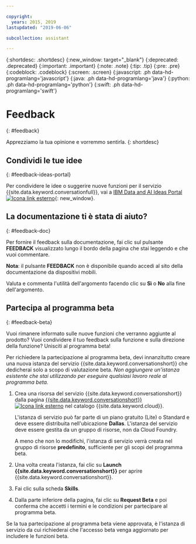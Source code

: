 ```yaml
---

copyright:
  years: 2015, 2019
lastupdated: "2019-06-06"

subcollection: assistant

---
```


{:shortdesc: .shortdesc}
{:new_window: target="_blank"}
{:deprecated: .deprecated}
{:important: .important}
{:note: .note}
{:tip: .tip}
{:pre: .pre}
{:codeblock: .codeblock}
{:screen: .screen}
{:javascript: .ph data-hd-programlang='javascript'}
{:java: .ph data-hd-programlang='java'}
{:python: .ph data-hd-programlang='python'}
{:swift: .ph data-hd-programlang='swift'}

# Feedback
{: #feedback}

Apprezziamo la tua opinione e vorremmo sentirla.
{: shortdesc}

## Condividi le tue idee
{: #feedback-ideas-portal}

Per condividere le idee o suggerire nuove funzioni per il servizio {{site.data.keyword.conversationfull}}, vai a [IBM Data and AI Ideas Portal ![Icona link esterno](../../icons/launch-glyph.svg "Icona link esterno")](https://ibm-data-and-ai.ideas.aha.io/?project=ASSISTANT){: new_window}.

## La documentazione ti è stata di aiuto?
{: #feedback-doc}

Per fornire il feedback sulla documentazione, fai clic sul pulsante **FEEDBACK** visualizzato lungo il bordo della pagina che stai leggendo e che vuoi commentare.

  **Nota**: il pulsante **FEEDBACK** non è disponibile quando accedi al sito della documentazione da dispositivi mobili.

Valuta e commenta l'utilità dell'argomento facendo clic su **Sì** o **No** alla fine dell'argomento.

## Partecipa al programma beta
{: #feedback-beta}

Vuoi rimanere informato sulle nuove funzioni che verranno aggiunte al prodotto? Vuoi condividere il tuo feedback sulla funzione e sulla direzione della funzione? Unisciti al programma beta!

Per richiedere la partecipazione al programma beta, devi innanzitutto creare una nuova istanza del servizio {{site.data.keyword.conversationshort}} che dedicherai solo a scopo di valutazione beta. *Non aggiungere un'istanza esistente che stai utilizzando per eseguire qualsiasi lavoro reale al programma beta.*

1.  Crea una risorsa del servizio {{site.data.keyword.conversationshort}} dalla pagina [{{site.data.keyword.conversationshort}} ![Icona link esterno](../../icons/launch-glyph.svg "Icona link esterno")](https://{DomainName}/catalog/services/watson-assistant) nel catalogo {{site.data.keyword.cloud}}.

    L'istanza di servizio può far parte di un piano gratuito (Lite) o Standard e deve essere distribuita nell'ubicazione **Dallas**. L'istanza del servizio deve essere gestita da un gruppo di risorse, non da Cloud Foundry.

    A meno che non lo modifichi, l'istanza di servizio verrà creata nel gruppo di risorse **predefinito**, sufficiente per gli scopi del programma beta.

1.  Una volta creata l'istanza, fai clic su **Launch {{site.data.keyword.conversationshort}}** per aprire {{site.data.keyword.conversationshort}}.
1.  Fai clic sulla scheda **Skills**.
1.  Dalla parte inferiore della pagina, fai clic su **Request Beta** e poi conferma che accetti i termini e le condizioni per partecipare al programma beta.

Se la tua partecipazione al programma beta viene approvata, è l'istanza di servizio da cui richiederai che l'accesso beta venga aggiornato per includere le funzioni beta.
